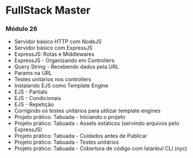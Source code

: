# FullStack Master

### Módulo 26
- Servidor básico HTTP com NodeJS
- Servidor básico com ExpressJS
- ExpressJS: Rotas e Middlewares
- ExpressJS - Organizando em Controllers
- Query String - Recebendo dados pela URL
- Params na URL
- Testes unitários nos controllers
- Instalando EJS como Template Engine
- EJS - Partials
- EJS - Condicionais
- EJS - Repetição
- Corrigindo os testes unitários para utilizar template engines
- Projeto prático: Tabuada - Iniciando o projeto
- Projeto prático: Tabuada - Assets estáticos (servindo arquivos pelo ExpressJS)
- Projeto prático: Tabuada - Cuidados antes de Publicar
- Projeto prático: Tabuada - Testes unitários
- Projeto prático: Tabuada - Cobertura de código com Istanbul CLI (nyc)